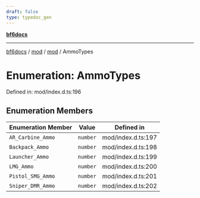```yaml
---
draft: false
type: typedoc_gen
---
```


[**bf6docs**](../../../_index.md)

***

[bf6docs](../../../_index.md) / [mod](../../_index.md) / [mod](../_index.md) / AmmoTypes

# Enumeration: AmmoTypes

Defined in: mod/index.d.ts:196

## Enumeration Members

| Enumeration Member | Value | Defined in |
| ------ | ------ | ------ |
| <a id="ar_carbine_ammo"></a> `AR_Carbine_Ammo` | `number` | mod/index.d.ts:197 |
| <a id="backpack_ammo"></a> `Backpack_Ammo` | `number` | mod/index.d.ts:198 |
| <a id="launcher_ammo"></a> `Launcher_Ammo` | `number` | mod/index.d.ts:199 |
| <a id="lmg_ammo"></a> `LMG_Ammo` | `number` | mod/index.d.ts:200 |
| <a id="pistol_smg_ammo"></a> `Pistol_SMG_Ammo` | `number` | mod/index.d.ts:201 |
| <a id="sniper_dmr_ammo"></a> `Sniper_DMR_Ammo` | `number` | mod/index.d.ts:202 |
